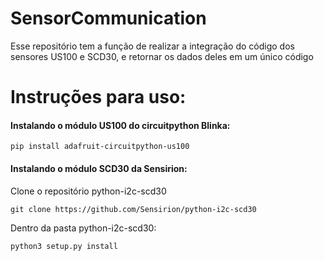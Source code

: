 # SensorCommunication

Esse repositório tem a função de realizar a integração do código dos sensores US100 e SCD30, e retornar os dados deles em um único código

# Instruções para uso:

#### Instalando o módulo US100 do circuitpython Blinka:

```
pip install adafruit-circuitpython-us100
```
#### Instalando o módulo SCD30 da Sensirion:

Clone o repositório python-i2c-scd30
```
git clone https://github.com/Sensirion/python-i2c-scd30
```

Dentro da pasta python-i2c-scd30:

```
python3 setup.py install
```

